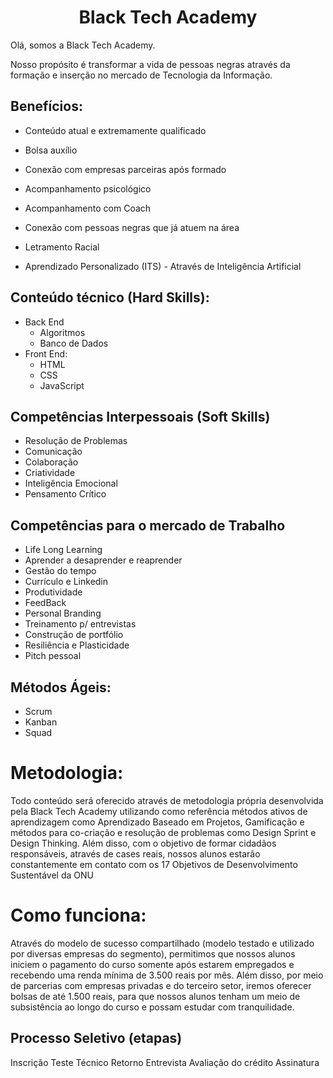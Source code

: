 
<center> <h1>Black Tech Academy</h1> </center>
  

Olá, somos a Black Tech Academy.
  

Nosso propósito é transformar a vida de pessoas negras através da formação e inserção no mercado de Tecnologia da Informação.

  

##  Benefícios:

- Conteúdo atual e extremamente qualificado

- Bolsa auxílio

- Conexão com empresas parceiras após formado

- Acompanhamento psicológico

- Acompanhamento com Coach

- Conexão com pessoas negras que já atuem na área

- Letramento Racial

- Aprendizado Personalizado (ITS) - Através de Inteligência Artificial

  

##  Conteúdo técnico (Hard Skills):

- Back End
	- Algoritmos
	- Banco de Dados
- Front End:
	- HTML
	- CSS
	- JavaScript

  

##  Competências Interpessoais (Soft Skills)

- Resolução de Problemas
- Comunicação
- Colaboração
- Criatividade
- Inteligência Emocional
- Pensamento Crítico

  

##  Competências para o mercado de Trabalho

- Life Long Learning
- Aprender a desaprender e reaprender
- Gestão do tempo
- Currículo e Linkedin
- Produtividade
- FeedBack
- Personal Branding
- Treinamento p/ entrevistas
- Construção de portfólio
- Resiliência e Plasticidade
- Pitch pessoal


##  Métodos Ágeis:

- Scrum
- Kanban
- Squad

# Metodologia:

Todo conteúdo será oferecido através de metodologia própria desenvolvida pela Black Tech Academy utilizando como referência métodos ativos de aprendizagem como Aprendizado Baseado em Projetos, Gamificação e métodos para co-criação e resolução de problemas como Design Sprint e Design Thinking. Além disso, com o objetivo de formar cidadãos responsáveis, através de cases reais, nossos alunos estarão constantemente em contato com os 17 Objetivos de Desenvolvimento Sustentável da ONU

  

# Como funciona:

Através do modelo de sucesso compartilhado (modelo testado e utilizado por diversas empresas do segmento), permitimos que nossos alunos iniciem o pagamento do curso somente após estarem empregados e recebendo uma renda mínima de 3.500 reais por mês. Além disso, por meio de parcerias com empresas privadas e do terceiro setor, iremos oferecer bolsas de até 1.500 reais, para que nossos alunos tenham um meio de subsistência ao longo do curso e possam estudar com tranquilidade.

## Processo Seletivo (etapas)
Inscrição
Teste Técnico
Retorno
Entrevista
Avaliação do crédito
Assinatura

